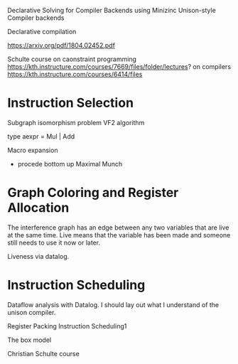 
Declarative Solving for Compiler Backends using Minizinc
Unison-style Compiler backends

Declarative compilation

https://arxiv.org/pdf/1804.02452.pdf

Schulte course on caonstraint programming
https://kth.instructure.com/courses/7669/files/folder/lectures?
on compilers
https://kth.instructure.com/courses/6414/files

# Instruction Selection

Subgraph isomorphism problem
VF2 algorithm

type aexpr = Mul | Add

Macro expansion
 - procede bottom up
Maximal Munch


# Graph Coloring and Register Allocation

The interference graph has an edge between any two variables that are live at the same time.
Live means that the variable  has been made and someone still needs to use it now or later.


Liveness via datalog.





# Instruction Scheduling





Dataflow analysis with Datalog.
I should lay out what I understand of the unison compiler.


Register Packing
Instruction Scheduling1

The box model


Christian Schulte course




